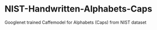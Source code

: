 # NIST-Handwritten-Alphabets-Caps
 Googlenet trained Caffemodel for Alphabets (Caps) from NIST dataset 
